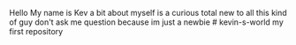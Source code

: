 Hello My name is Kev a bit about myself is a curious total new to all this kind of guy don't ask me question because im just a newbie # kevin-s-world
my first repository 
